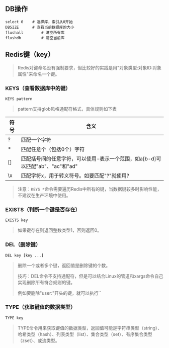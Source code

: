 ## DB操作

```shell
select 0 	# 选择库，索引从0开始
DBSIZE 		# 查看当前数据库的大小
flushall 		# 清空所有库
flushdb			# 清空当前库
```



## Redis键（key）

> Redis对键命名没有强制要求，但比较好的实践是用"对象类型:对象ID:对象属性"来命名一个键。

### KEYS（查看数据库中的键）

```shell
KEYS pattern
```

> pattern支持glob风格通配符格式，具体规则如下表

| 符号 | 含义                                                         |
| ---- | ------------------------------------------------------------ |
| ?    | 匹配一个字符                                                 |
| *    | 匹配任意个（包括0个）字符                                    |
| []   | 匹配括号间的任意字符，可以使用-表示一个范围，如a[b-d]可以匹配"ab"、"ac"和"ad" |
| \x   | 匹配字符x，用于转义符号。如要匹配"?"就使用\?                 |

> 注意：`KEYS *`命令需要遍历Redis中所有的键，当数据键较多时影响性能，不建议在生产环境中使用。



### EXISTS（判断一个键是否存在）

```shell
EXISTS key
```

> 如果键存在则返回整数类型1，否则返回0。



### DEL（删除键）

```shell
DEL key [key ...]
```

> 删除一个或者多个键，返回值是删除键的个数。
>
> 技巧：DEL命令不支持通配符，但是可以结合Linux的管道和xargs命令自己实现删除所有符合规则的键。
>
> 例如要删除"user:"开头的键，就可以执行``



### TYPE（获取键值的数据类型）

```shell
TYPE key
```

> TYPE命令用来获取键值的数据类型，返回值可能是字符串类型（string）、哈希类型（hash）、列表类型（list）、集合类型（set）、有序集合类型（zset）、或流类型。

